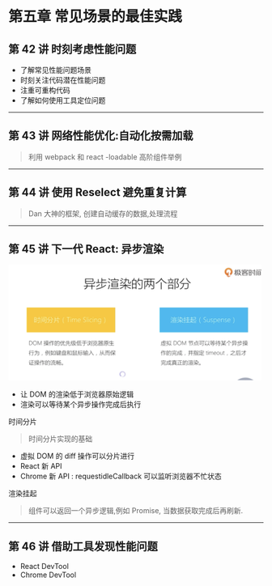 # 第五章 常见场景的最佳实践

## 第 42 讲 时刻考虑性能问题
- 了解常见性能问题场景
- 时刻关注代码潜在性能问题
- 注重可重构代码
- 了解如何使用工具定位问题

---

## 第 43 讲 网络性能优化:自动化按需加载
> 利用 webpack 和 react -loadable  高阶组件举例

---

## 第 44 讲 使用 Reselect 避免重复计算
> Dan 大神的框架, 创建自动缓存的数据,处理流程
---


## 第 45 讲 下一代 React: 异步渲染
<img src='4501.png' width=500>

- 让 DOM 的渲染低于浏览器原始逻辑
- 渲染可以等待某个异步操作完成后执行

时间分片
> 时间分片实现的基础
- 虚拟 DOM 的 diff 操作可以分片进行
- React 新 API
- Chrome 新 API : requestidleCallback 可以监听浏览器不忙状态

渲染挂起
> 组件可以返回一个异步逻辑,例如 Promise, 当数据获取完成后再刷新. 

----


## 第 46 讲 借助工具发现性能问题
- React DevTool
- Chrome DevTool 
